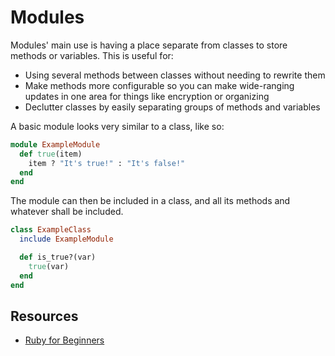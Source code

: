 # Modules

Modules' main use is having a place separate from classes to store methods or variables. This is useful for:

* Using several methods between classes without needing to rewrite them
* Make methods more configurable so you can make wide-ranging updates in one area for things like encryption or organizing
* Declutter classes by easily separating groups of methods and variables

A basic module looks very similar to a class, like so:

```ruby
module ExampleModule
  def true(item)
    item ? "It's true!" : "It's false!"
  end
end
```

The module can then be included in a class, and all its methods and whatever shall be included.

```ruby
class ExampleClass
  include ExampleModule

  def is_true?(var)
    true(var)
  end
end
```

## Resources

* [Ruby for Beginners](http://ruby-for-beginners.rubymonstas.org/advanced/modules.html)
